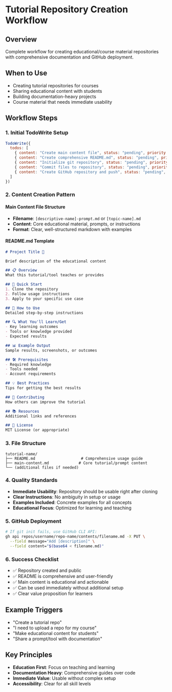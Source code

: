 # Tutorial Repository Creation Workflow

## Overview
Complete workflow for creating educational/course material repositories with comprehensive documentation and GitHub deployment.

## When to Use
- Creating tutorial repositories for courses
- Sharing educational content with students
- Building documentation-heavy projects
- Course material that needs immediate usability

## Workflow Steps

### 1. Initial TodoWrite Setup
```javascript
TodoWrite({
  todos: [
    { content: "Create main content file", status: "pending", priority: "high" },
    { content: "Create comprehensive README.md", status: "pending", priority: "high" },
    { content: "Initialize git repository", status: "pending", priority: "medium" },
    { content: "Commit files to repository", status: "pending", priority: "medium" },
    { content: "Create GitHub repository and push", status: "pending", priority: "high" }
  ]
})
```

### 2. Content Creation Pattern

#### Main Content File Structure
- **Filename**: `[descriptive-name]-prompt.md` or `[topic-name].md`
- **Content**: Core educational material, prompts, or instructions
- **Format**: Clear, well-structured markdown with examples

#### README.md Template
```markdown
# Project Title 🚀

Brief description of the educational content

## 📋 Overview
What this tutorial/tool teaches or provides

## 🚀 Quick Start
1. Clone the repository
2. Follow usage instructions
3. Apply to your specific use case

## 📖 How to Use
Detailed step-by-step instructions

## 🔍 What You'll Learn/Get
- Key learning outcomes
- Tools or knowledge provided
- Expected results

## 📊 Example Output
Sample results, screenshots, or outcomes

## 🛠️ Prerequisites
- Required knowledge
- Tools needed
- Account requirements

## 💡 Best Practices
Tips for getting the best results

## 🤝 Contributing
How others can improve the tutorial

## 📚 Resources
Additional links and references

## 📄 License
MIT License (or appropriate)
```

### 3. File Structure
```
tutorial-name/
├── README.md                    # Comprehensive usage guide
├── main-content.md             # Core tutorial/prompt content
└── (additional files if needed)
```

### 4. Quality Standards
- **Immediate Usability**: Repository should be usable right after cloning
- **Clear Instructions**: No ambiguity in setup or usage
- **Examples Included**: Concrete examples for all concepts
- **Educational Focus**: Optimized for learning and teaching

### 5. GitHub Deployment
```bash
# If git init fails, use GitHub CLI API:
gh api repos/username/repo-name/contents/filename.md -X PUT \
  --field message="Add [description]" \
  --field content="$(base64 < filename.md)"
```

### 6. Success Checklist
- ✅ Repository created and public
- ✅ README is comprehensive and user-friendly
- ✅ Main content is educational and actionable
- ✅ Can be used immediately without additional setup
- ✅ Clear value proposition for learners

## Example Triggers
- "Create a tutorial repo"
- "I need to upload a repo for my course"
- "Make educational content for students"
- "Share a prompt/tool with documentation"

## Key Principles
- **Education First**: Focus on teaching and learning
- **Documentation Heavy**: Comprehensive guides over code
- **Immediate Value**: Usable without complex setup
- **Accessibility**: Clear for all skill levels